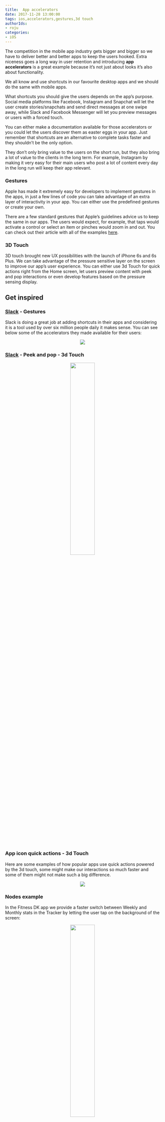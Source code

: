 ```yaml
---
title:  App accelerators
date: 2017-11-28 13:00:00
tags: ios,accelerators,gestures,3d touch
authorIds:
- roju
categories:
- iOS
---
```

The competition in the mobile app industry gets bigger and bigger so we have to deliver better and better apps to keep the users hooked. Extra niceness goes a long way in user retention and introducing **app accelerators** is a great example because it’s not just about looks it’s also about functionality.

We all know and use shortcuts in our favourite desktop apps and we should do the same with mobile apps.

What shortcuts you should give the users depends on the app’s purpose. Social media platforms like Facebook, Instagram and Snapchat will let the user create stories/snapchats and send direct messages at one swipe away, while Slack and Facebook Messenger will let you preview messages or users with a forced touch.

You can either make a documentation available for those accelerators or you could let the users discover them as easter eggs in your app. Just remember that shortcuts are an alternative to complete tasks faster and they shouldn’t be the only option.

They don’t only bring value to the users on the short run, but they also bring a lot of value to the clients in the long term. For example, Instagram by making it very easy for their main users who post a lot of content every day in the long run will keep their app relevant.

### Gestures
Apple has made it extremely easy for developers to implement gestures in the apps, in just a few lines of code you can take advantage of an extra layer of interactivity in your app. You can either use the predefined gestures or create your own.

There are a few standard gestures that Apple’s guidelines advice us to keep the same in our apps. The users would expect, for example, that taps would activate a control or select an item or pinches would zoom in and out. You can check out their article with all of the examples [here](https://developer.apple.com/ios/human-interface-guidelines/user-interaction/gestures/).

### 3D Touch
3D touch brought new UX possibilities with the launch of iPhone 6s and 6s Plus. We can take advantage of the pressure sensitive layer on the screen to improve our app’s user experience. You can either use 3d Touch for quick actions right from the Home screen, let users preview content with peek and pop interactions or even develop features based on the pressure sensing display.

## Get inspired
### [Slack](https://slack.com/) - Gestures
Slack is doing a great job at adding shortcuts in their apps and considering it is a tool used by over six million people daily it makes sense. You can see below some of the accelerators they made available for their users:

<p align=center><img src = "https://cdn-laravel.vapor.cloud/image/nstack/translate_values/accelerators-slack-gestures_eyX3C5YKfB.png"/></p>

### [Slack](https://slack.com/) - Peek and pop - 3d Touch

<p align=center><img width=40%; src = "https://cdn-laravel.vapor.cloud/image/nstack/translate_values/accelerators-peek-and-pop_15bgFVdIlh.gif"/></p>

### App icon quick actions - 3d Touch
Here are some examples of how popular apps use quick actions powered by the 3d touch, some might make our interactions so much faster and some of them might not make such a big difference.

<p align=center><img src = "https://cdn-laravel.vapor.cloud/image/nstack/translate_values/accelerators-app-icon-shortcuts_oYKfUvAOe4.png"/></p>

### Nodes example

In the Fitness DK app we provide a faster switch between Weekly and Monthly stats in the Tracker by letting the user tap on the background of the screen:

<p align=center><img width=40%; src = "https://cdn-laravel.vapor.cloud/image/nstack/translate_values/accelerators-fitness-dk_ce9cGyOPEG.gif"/></p>

## Code examples
Checkout our accelerators code examples:

* Apple Gestures - **Add link to blog post!**
* Custom Gestures - **Add link to blog post!**
* Peek & Pop - **Add link to @dori's blog post!**
* App icon shortcuts (coming 🔜)

## Links/Resources
* [Apple’s gesture guidelines](https://developer.apple.com/ios/human-interface-guidelines/user-interaction/gestures/)
* [Apple Developer : Take advantage of 3D Touch](https://developer.apple.com/ios/3d-touch/)
* [UX Design pattern for Mobile Apps: Which and Why by Luis Abreu (raywenderlich.com)](https://www.raywenderlich.com/167174/design-patterns-mobile-apps-which-why)
* [Extra depth of Interaction: 3D Touch Icons for iOS](https://stories.uplabs.com/extra-depth-of-interaction-3d-touch-icons-for-ios-7b0d90c81576)
* [Slack for iOS Shortcuts Article](https://get.slack.help/hc/en-us/articles/208401947-Slack-for-iOS)
* [Iphone Wireframes by Al Rayhan - PsdBoom](http://psdboom.com/downloads/free-iphone-6-psd-wireframe)


